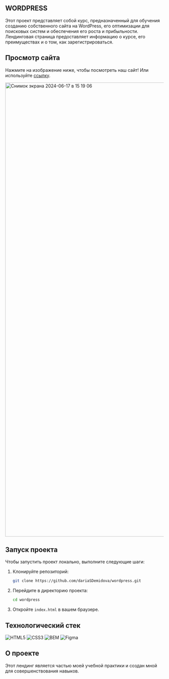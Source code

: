 ## WORDPRESS

Этот проект представляет собой курс, предназначенный для обучения созданию собственного сайта на WordPress, его оптимизации для поисковых систем и обеспечения его роста и прибыльности. Лендинговая страница предоставляет информацию о курсе, его преимуществах и о том, как зарегистрироваться.

## Просмотр сайта

Нажмите на изображение ниже, чтобы посмотреть наш сайт! Или используйте [ссылку](https://dariasdemidova.github.io/wordpress/).

[<img width="1438" alt="Снимок экрана 2024-06-17 в 15 19 06" src="https://github.com/dariaSDemidova/wordpress/assets/95710690/9effb356-5ad0-4d14-83eb-46c2552e4399">](https://dariasdemidova.github.io/wordpress/)


## Запуск проекта

Чтобы запустить проект локально, выполните следующие шаги:

1. Клонируйте репозиторий:
    ```sh
    git clone https://github.com/dariaSDemidova/wordpress.git
    ```

2. Перейдите в директорию проекта:
    ```sh
    cd wordpress
    ```

3. Откройте `index.html` в вашем браузере.

## Технологический стек

![HTML5](https://img.shields.io/badge/html5-%23E34F26.svg?style=for-the-badge&logo=html5&logoColor=white)
![CSS3](https://img.shields.io/badge/css3-%231572B6.svg?style=for-the-badge&logo=css3&logoColor=white)
![BEM](https://img.shields.io/badge/bem-000.svg?style=for-the-badge&logo=bem&logoColor=#000)
![Figma](https://img.shields.io/badge/figma-%23F24E1E.svg?style=for-the-badge&logo=figma&logoColor=white)

## О проекте

Этот лендинг является частью моей учебной практики и создан мной для совершенствования навыков.
